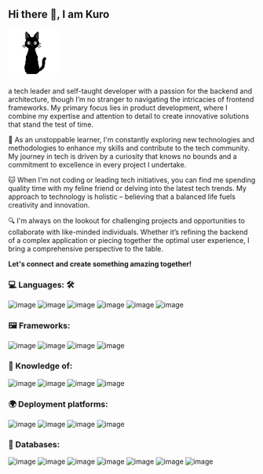 ## Hi there 👋, I am Kuro
![image](https://github.com/kur0byte/img/blob/main/1kLR.gif)

a tech leader and self-taught developer with a passion for the backend and architecture, though I’m no stranger to navigating the intricacies of frontend frameworks. My primary focus lies in product development, where I combine my expertise and attention to detail to create innovative solutions that stand the test of time.

🌱 As an unstoppable learner, I'm constantly exploring new technologies and methodologies to enhance my skills and contribute to the tech community. My journey in tech is driven by a curiosity that knows no bounds and a commitment to excellence in every project I undertake.

🐱 When I'm not coding or leading tech initiatives, you can find me spending quality time with my feline friend or delving into the latest tech trends. My approach to technology is holistic – believing that a balanced life fuels creativity and innovation.

🔍 I'm always on the lookout for challenging projects and opportunities to collaborate with like-minded individuals. Whether it’s refining the backend of a complex application or piecing together the optimal user experience, I bring a comprehensive perspective to the table.

**Let's connect and create something amazing together!**

### 💻 Languages: 🛠️ 
![image](https://img.shields.io/badge/Node%20js-339933?style=for-the-badge&logo=nodedotjs&logoColor=white)
![image](https://img.shields.io/badge/TypeScript-007ACC?style=for-the-badge&logo=typescript&logoColor=white)
![image](https://img.shields.io/badge/Shell_Script-121011?style=for-the-badge&logo=gnu-bash&logoColor=white)
![image](https://img.shields.io/badge/PHP-777BB4?style=for-the-badge&logo=php&logoColor=white)
![image](https://img.shields.io/badge/Python-FFD43B?style=for-the-badge&logo=python&logoColor=blue)
![image](https://img.shields.io/badge/C%23-239120?style=for-the-badge&logo=csharp&logoColor=white)

### 🖼️ Frameworks:
![image](https://img.shields.io/badge/.NET-512BD4?style=for-the-badge&logo=dotnet&logoColor=white)
![image](https://img.shields.io/badge/Express%20js-000000?style=for-the-badge&logo=express&logoColor=white)
![image](https://img.shields.io/badge/nestjs-E0234E?style=for-the-badge&logo=nestjs&logoColor=white)
![image](https://img.shields.io/badge/next%20js-000000?style=for-the-badge&logo=nextdotjs&logoColor=white)

### 🧐 Knowledge of:
![image](https://img.shields.io/badge/shopify-8DB543?style=for-the-badge&logo=Shopify&logoColor=white)
![image](https://img.shields.io/badge/Puppeteer-40B5A4?style=for-the-badge&logo=Puppeteer&logoColor=white)
![image](https://img.shields.io/badge/Kibana-005571?style=for-the-badge&logo=Kibana&logoColor=white)
![image](https://img.shields.io/badge/Wordpress-21759B?style=for-the-badge&logo=wordpress&logoColor=white)


### 🌍 Deployment platforms:
![image](https://img.shields.io/badge/Docker-2CA5E0?style=for-the-badge&logo=docker&logoColor=white)
![image](https://img.shields.io/badge/Digital_Ocean-0080FF?style=for-the-badge&logo=DigitalOcean&logoColor=white)
![image](https://img.shields.io/badge/Google_Cloud-4285F4?style=for-the-badge&logo=google-cloud&logoColor=white)
![image](https://img.shields.io/badge/Vercel-000000?style=for-the-badge&logo=vercel&logoColor=white)

### 💽 Databases:
![image](https://img.shields.io/badge/PostgreSQL-316192?style=for-the-badge&logo=postgresql&logoColor=white)
![image](https://img.shields.io/badge/MariaDB-003545?style=for-the-badge&logo=mariadb&logoColor=white)
![image](https://img.shields.io/badge/redis-%23DD0031.svg?&style=for-the-badge&logo=redis&logoColor=white)
![image](https://img.shields.io/badge/Elastic_Search-005571?style=for-the-badge&logo=elasticsearch&logoColor=white)
![image](https://img.shields.io/badge/MongoDB-4EA94B?style=for-the-badge&logo=mongodb&logoColor=white)
![image](https://img.shields.io/badge/MySQL-005C84?style=for-the-badge&logo=mysql&logoColor=white)
![image](https://img.shields.io/badge/Sqlite-003B57?style=for-the-badge&logo=sqlite&logoColor=white)
